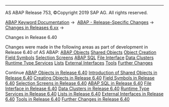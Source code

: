   

* * *

AS ABAP Release 753, ©Copyright 2019 SAP AG. All rights reserved.

[ABAP Keyword Documentation](https://help.sap.com/doc/abapdocu_753_index_htm/7.53/en-US/abenabap.htm) →  [ABAP - Release-Specific Changes](https://help.sap.com/doc/abapdocu_753_index_htm/7.53/en-US/abennews.htm) →  [Changes in Releases 6.xx](https://help.sap.com/doc/abapdocu_753_index_htm/7.53/en-US/abennews-6.htm) → 

Changes in Release 6.40

Changes were made in the following areas as part of development in Release 6.40 of AS ABAP:
[ABAP Objects](https://help.sap.com/doc/abapdocu_753_index_htm/7.53/en-US/abennews-640-objects.htm)
[Shared Objects](https://help.sap.com/doc/abapdocu_753_index_htm/7.53/en-US/abennews-640-shared_objects.htm)
[Object Creation](https://help.sap.com/doc/abapdocu_753_index_htm/7.53/en-US/abennews-640-create.htm)
[Field Symbols](https://help.sap.com/doc/abapdocu_753_index_htm/7.53/en-US/abennews-640-field_symbols.htm)
[Selection Screens](https://help.sap.com/doc/abapdocu_753_index_htm/7.53/en-US/abennews-640-selection_screens.htm)
[ABAP SQL](https://help.sap.com/doc/abapdocu_753_index_htm/7.53/en-US/abennews-640-sql.htm)
[File Interface](https://help.sap.com/doc/abapdocu_753_index_htm/7.53/en-US/abennews-640-dataset.htm)
[Data Clusters](https://help.sap.com/doc/abapdocu_753_index_htm/7.53/en-US/abennews-640-datacluster.htm)
[Runtime Type Services](https://help.sap.com/doc/abapdocu_753_index_htm/7.53/en-US/abennews-640-rtti.htm)
[Lists](https://help.sap.com/doc/abapdocu_753_index_htm/7.53/en-US/abennews-640-lists.htm)
[External Interfaces](https://help.sap.com/doc/abapdocu_753_index_htm/7.53/en-US/abennews-640-external.htm)
[Tools](https://help.sap.com/doc/abapdocu_753_index_htm/7.53/en-US/abennews-640-tools.htm)
[Further Changes](https://help.sap.com/doc/abapdocu_753_index_htm/7.53/en-US/abennews-640-others.htm)

Continue
[ABAP Objects in Release 6.40](https://help.sap.com/doc/abapdocu_753_index_htm/7.53/en-US/abennews-640-objects.htm)
[Introduction of Shared Objects in Release 6.40](https://help.sap.com/doc/abapdocu_753_index_htm/7.53/en-US/abennews-640-shared_objects.htm)
[Creating Objects in Release 6.40](https://help.sap.com/doc/abapdocu_753_index_htm/7.53/en-US/abennews-640-create.htm)
[Field Symbols in Release 6.40](https://help.sap.com/doc/abapdocu_753_index_htm/7.53/en-US/abennews-640-field_symbols.htm)
[Selection Screens in Release 6.40](https://help.sap.com/doc/abapdocu_753_index_htm/7.53/en-US/abennews-640-selection_screens.htm)
[ABAP SQL in Release 6.40](https://help.sap.com/doc/abapdocu_753_index_htm/7.53/en-US/abennews-640-sql.htm)
[File Interface in Release 6.40](https://help.sap.com/doc/abapdocu_753_index_htm/7.53/en-US/abennews-640-dataset.htm)
[Data Clusters in Release 6.40](https://help.sap.com/doc/abapdocu_753_index_htm/7.53/en-US/abennews-640-datacluster.htm)
[Runtime Type Services in Release 6.40](https://help.sap.com/doc/abapdocu_753_index_htm/7.53/en-US/abennews-640-rtti.htm)
[Lists in Release 6.40](https://help.sap.com/doc/abapdocu_753_index_htm/7.53/en-US/abennews-640-lists.htm)
[External Interfaces in Release 6.40](https://help.sap.com/doc/abapdocu_753_index_htm/7.53/en-US/abennews-640-external.htm)
[Tools in Release 6.40](https://help.sap.com/doc/abapdocu_753_index_htm/7.53/en-US/abennews-640-tools.htm)
[Further Changes in Release 6.40](https://help.sap.com/doc/abapdocu_753_index_htm/7.53/en-US/abennews-640-others.htm)